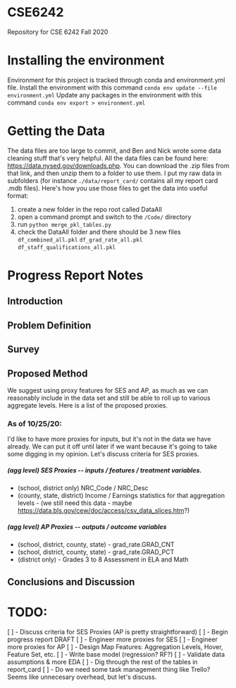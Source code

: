 # CSE6242
Repository for CSE 6242 Fall 2020

# Installing the environment
Environment for this project is tracked through conda and environment.yml file.
Install the environment with this command `conda env update --file environment.yml`
Update any packages in the environment with this command `conda env export > environment.yml`

# Getting the Data
The data files are too large to commit, and Ben and Nick wrote some data cleaning stuff that's very helpful.  All the data files can be found here: https://data.nysed.gov/downloads.php.  You can download the .zip files from that link, and then unzip them to a folder to use them.  I put my raw data in subfolders (for instance `./data/report_card/` contains all my report card .mdb files). Here's how you use those files to get the data into useful format:

1. create a new folder in the repo root called DataAll
2. open a command prompt and switch to the `/Code/` directory
3. run `python merge_pkl_tables.py`
4. check the DataAll folder and there should be 3 new files
    `df_combined_all.pkl`
    `df_grad_rate_all.pkl`
    `df_staff_qualifications_all.pkl`

# Progress Report Notes

## Introduction

## Problem Definition

## Survey

## Proposed Method
We suggest using proxy features for SES and AP, as much as we can reasonably include in the data set and still be able to roll up to various aggregate levels.  Here is a list of the proposed proxies.

### As of 10/25/20:
I'd like to have more proxies for inputs, but it's not in the data we have already.  We can put it off until later if we want because it's going to take some digging in my opinion. Let's discuss criteria for SES proxies.

##### (agg level) SES Proxies -- inputs / features / treatment variables.
* (school, district only) NRC_Code / NRC_Desc
* (county, state, district) Income / Earnings statistics for that aggregation levels - (we still need this data - maybe https://data.bls.gov/cew/doc/access/csv_data_slices.htm?)

##### (agg level) AP Proxies -- outputs / outcome variables
* (school, district, county, state) - grad_rate.GRAD_CNT
* (school, district, county, state) - grad_rate.GRAD_PCT
* (district only) - Grades 3 to 8 Assessment in ELA and Math

## Conclusions and Discussion


# TODO:
[ ] - Discuss criteria for SES Proxies (AP is pretty straightforward)
[ ] - Begin progress report DRAFT
[ ] - Engineer more proxies for SES
[ ] - Engineer more proxies for AP
[ ] - Design Map Features: Aggregation Levels, Hover, Feature Set, etc.
[ ] - Write base model (regression?  RF?)
[ ] - Validate data assumptions & more EDA
[ ] - Dig through the rest of the tables in report_card
[ ] - Do we need some task management thing like Trello?  Seems like unnecesary overhead, but let's discuss.

